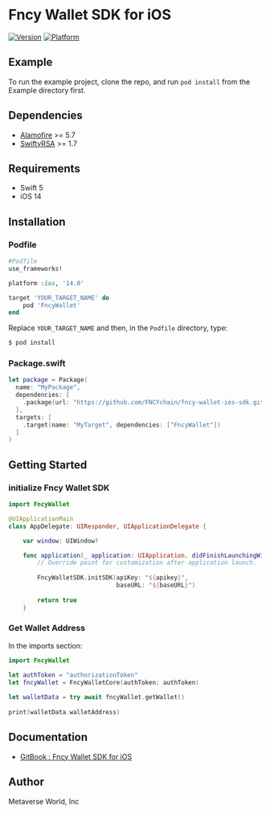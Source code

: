 # Fncy Wallet SDK for iOS

[![Version](https://img.shields.io/cocoapods/v/FncyWallet.svg?style=flat)](https://cocoapods.org/pods/FncyWallet)
[![Platform](https://img.shields.io/cocoapods/p/FncyWallet.svg?style=flat)](https://cocoapods.org/pods/FncyWallet)

## Example

To run the example project, clone the repo, and run `pod install` from the Example directory first.

## Dependencies

* [Alamofire](https://github.com/Alamofire/Alamofire) >= 5.7
* [SwiftyRSA](https://github.com/TakeScoop/SwiftyRSA) >= 1.7

## Requirements

* Swift 5
* iOS 14

## Installation

### **Podfile**
```ruby
#Podfile 
use_frameworks!

platform :ios, '14.0'

target 'YOUR_TARGET_NAME' do
    pod 'FncyWallet'
end
```
Replace `YOUR_TARGET_NAME` and then, in the `Podfile` directory, type:

```bash
$ pod install
```

### **Package.swift**
```swift
let package = Package(
  name: "MyPackage",
  dependencies: [
    .package(url: "https://github.com/FNCYchain/fncy-wallet-ios-sdk.git", Version(0,1,0)..<Version(1,0,0))
  ],
  targets: [
    .target(name: "MyTarget", dependencies: ["FncyWallet"])
  ]
)
```

## Getting Started

### initialize Fncy Wallet SDK  

```swift
import FncyWallet

@UIApplicationMain
class AppDelegate: UIResponder, UIApplicationDelegate {

    var window: UIWindow?

    func application(_ application: UIApplication, didFinishLaunchingWithOptions launchOptions: [UIApplication.LaunchOptionsKey: Any]?) -> Bool {
        // Override point for customization after application launch.
        
        FncyWalletSDK.initSDK(apiKey: "${apikey}",
                              baseURL: "${baseURL}")
        
        return true
    }
```

### Get Wallet Address

In the imports section:
```swift
import FncyWallet
```
     
```swift
let authToken = "authorizationToken"
let fncyWallet = FncyWalletCore(authToken: authToken)
    
let walletData = try await fncyWallet.getWallet()
    
print(walletData.walletAddress)  
```

## Documentation 

* [GitBook : Fncy Wallet SDK for iOS](https://docs.fncy.world/for-developers/wallet/sdk/ios)
 
## Author

Metaverse World, Inc
